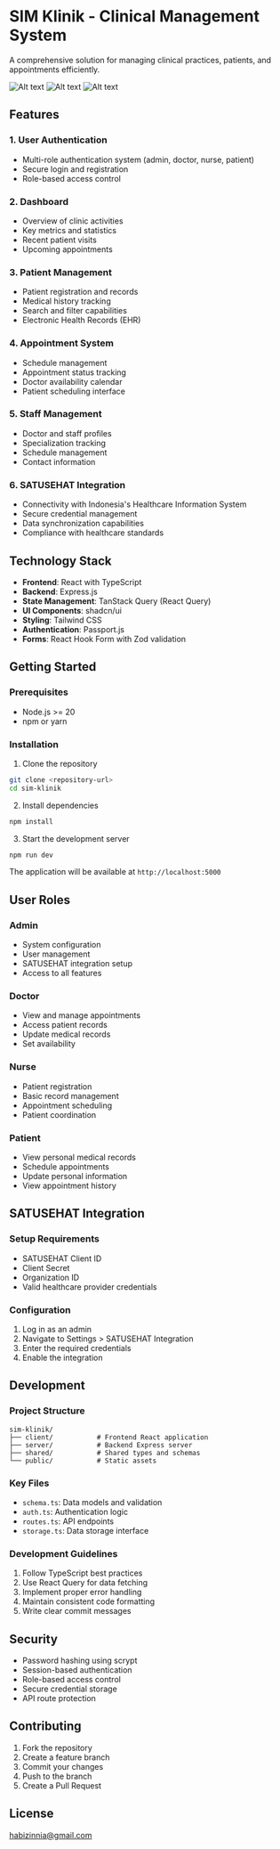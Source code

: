 # SIM Klinik - Clinical Management System

A comprehensive solution for managing clinical practices, patients, and appointments efficiently.

![Alt text](1.png)
![Alt text](image.png)
![Alt text](satusehat.png)

## Features

### 1. User Authentication
- Multi-role authentication system (admin, doctor, nurse, patient)
- Secure login and registration
- Role-based access control

### 2. Dashboard
- Overview of clinic activities
- Key metrics and statistics
- Recent patient visits
- Upcoming appointments

### 3. Patient Management
- Patient registration and records
- Medical history tracking
- Search and filter capabilities
- Electronic Health Records (EHR)

### 4. Appointment System
- Schedule management
- Appointment status tracking
- Doctor availability calendar
- Patient scheduling interface

### 5. Staff Management
- Doctor and staff profiles
- Specialization tracking
- Schedule management
- Contact information

### 6. SATUSEHAT Integration
- Connectivity with Indonesia's Healthcare Information System
- Secure credential management
- Data synchronization capabilities
- Compliance with healthcare standards

## Technology Stack

- **Frontend**: React with TypeScript
- **Backend**: Express.js
- **State Management**: TanStack Query (React Query)
- **UI Components**: shadcn/ui
- **Styling**: Tailwind CSS
- **Authentication**: Passport.js
- **Forms**: React Hook Form with Zod validation

## Getting Started

### Prerequisites
- Node.js >= 20
- npm or yarn

### Installation

1. Clone the repository
```bash
git clone <repository-url>
cd sim-klinik
```

2. Install dependencies
```bash
npm install
```

3. Start the development server
```bash
npm run dev
```

The application will be available at `http://localhost:5000`

## User Roles

### Admin
- System configuration
- User management
- SATUSEHAT integration setup
- Access to all features

### Doctor
- View and manage appointments
- Access patient records
- Update medical records
- Set availability

### Nurse
- Patient registration
- Basic record management
- Appointment scheduling
- Patient coordination

### Patient
- View personal medical records
- Schedule appointments
- Update personal information
- View appointment history

## SATUSEHAT Integration

### Setup Requirements
- SATUSEHAT Client ID
- Client Secret
- Organization ID
- Valid healthcare provider credentials

### Configuration
1. Log in as an admin
2. Navigate to Settings > SATUSEHAT Integration
3. Enter the required credentials
4. Enable the integration

## Development

### Project Structure
```
sim-klinik/
├── client/           # Frontend React application
├── server/           # Backend Express server
├── shared/           # Shared types and schemas
└── public/           # Static assets
```

### Key Files
- `schema.ts`: Data models and validation
- `auth.ts`: Authentication logic
- `routes.ts`: API endpoints
- `storage.ts`: Data storage interface

### Development Guidelines
1. Follow TypeScript best practices
2. Use React Query for data fetching
3. Implement proper error handling
4. Maintain consistent code formatting
5. Write clear commit messages

## Security

- Password hashing using scrypt
- Session-based authentication
- Role-based access control
- Secure credential storage
- API route protection

## Contributing

1. Fork the repository
2. Create a feature branch
3. Commit your changes
4. Push to the branch
5. Create a Pull Request

## License

habizinnia@gmail.com